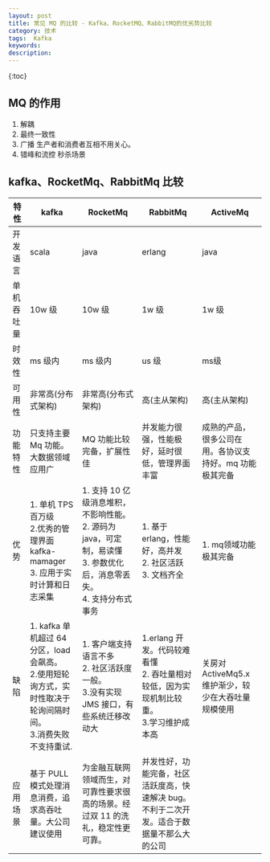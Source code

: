 ```yaml
---
layout: post
title: 常见 MQ 的比较 - Kafka、RocketMQ、RabbitMQ的优劣势比较
category: 技术	
tags:  Kafka
keywords: 
description: 
---
```

 
{:toc} 

## MQ 的作用

1. 解耦
2. 最终一致性
3. 广播
   生产者和消费者互相不用关心。
4. 错峰和流控
   秒杀场景

## kafka、RocketMq、RabbitMq 比较


|特性| kafka|RocketMq|RabbitMq|ActiveMq|
|---|---|---|---|---|
|开发语言|scala|java|erlang|java|
|单机吞吐量|10w 级|10w 级|1w 级|1w 级|
|时效性|ms 级内|ms 级内|us 级|ms级|
|可用性|非常高(分布式架构)|非常高(分布式架构)|高(主从架构)|高(主从架构)|
|功能特性|只支持主要 Mq 功能。大数据领域应用广|MQ 功能比较完备，扩展性佳|并发能力很强，性能极好，延时很低，管理界面丰富|成熟的产品，很多公司在用。各协议支持好。mq 功能极其完备|
|优势|1. 单机 TPS 百万级 <br> 2.优秀的管理界面 kafka-mamager <br>3. 应用于实时计算和日志采集|1. 支持 10 亿级消息堆积，不影响性能。<br> 2. 源码为 java，可定制，易读懂 <br> 3. 参数优化后，消息零丢失。<br>4. 支持分布式事务|1. 基于 erlang，性能好，高并发 <br>2. 社区活跃<br> 3. 文档齐全|1. mq领域功能极其完备|
|缺陷|1. kafka 单机超过 64 分区，load 会飙高。<br>2.使用短轮询方式，实时性取决于轮询间隔时间。<br>3.消费失败不支持重试. <br>|1. 客户端支持语言不多<br>2. 社区活跃度一般。<br>3.没有实现 JMS 接口，有些系统迁移改动大|1.erlang 开发。代码较难看懂<br> 2. 吞吐量相对较低，因为实现机制比较重。<br>3.学习维护成本高|关房对 ActiveMq5.x 维护渐少，较少在大吞吐量规模使用|
|应用场景|基于 PULL 模式处理消息消费，追求高吞吐量。大公司建议使用|为金融互联网领域而生，对可靠性要求很高的场景。经过双 11 的洗礼，稳定性更可靠。|并发性好，功能完备，社区活跃度高，快速解决 bug。不利于二次开发。适合于数据量不那么大的公司||











